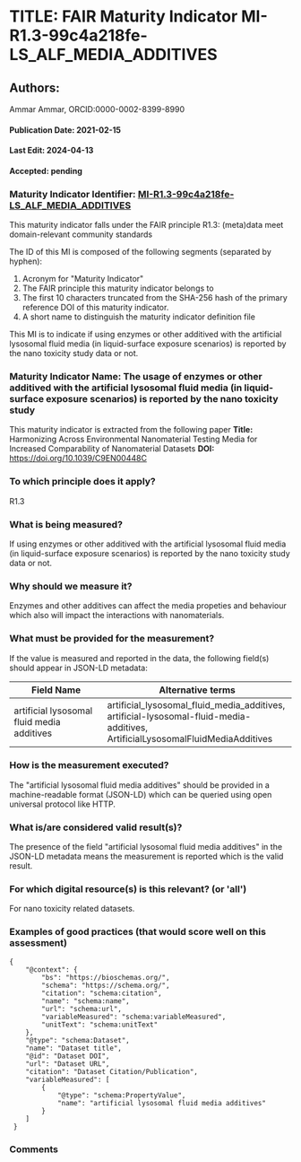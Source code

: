 # TITLE: FAIR Maturity Indicator MI-R1.3-99c4a218fe-LS_ALF_MEDIA_ADDITIVES

## Authors: 
Ammar Ammar, ORCID:0000-0002-8399-8990

#### Publication Date: 2021-02-15
#### Last Edit: 2024-04-13
#### Accepted: pending

### Maturity Indicator Identifier: [MI-R1.3-99c4a218fe-LS_ALF_MEDIA_ADDITIVES](https://w3id.org/nsdra/maturity-indicator/readme/MI-R1.3-99c4a218fe-LS_ALF_MEDIA_ADDITIVES)

This maturity indicator falls under the FAIR principle R1.3:
(meta)data meet domain-relevant community standards

The ID of this MI is composed of the following segments (separated by hyphen):
1. Acronym for "Maturity Indicator"
1. The FAIR principle this maturity indicator belongs to
1. The first 10 characters truncated from the SHA-256 hash of the primary reference DOI of this maturity indicator.
1. A short name to distinguish the maturity indicator definition file

This MI is to indicate if using enzymes or other additived with the artificial lysosomal fluid media (in liquid-surface exposure scenarios) is reported by the nano toxicity study data or not.

### Maturity Indicator Name:  The usage of enzymes or other additived with the artificial lysosomal fluid media (in liquid-surface exposure scenarios) is reported by the nano toxicity study

This maturity indicator is extracted from the following paper 
**Title:** Harmonizing Across Environmental Nanomaterial Testing Media for Increased Comparability of Nanomaterial Datasets
**DOI:** https://doi.org/10.1039/C9EN00448C

### To which principle does it apply?  
R1.3

### What is being measured?
If using enzymes or other additived with the artificial lysosomal fluid media (in liquid-surface exposure scenarios) is reported by the nano toxicity study data or not.

### Why should we measure it?
Enzymes and other additives can affect the media propeties and behaviour which also will impact the interactions with nanomaterials.

### What must be provided for the measurement?
If the value is measured and reported in the data, the following field(s) should appear in JSON-LD metadata: 

| Field Name                                 | Alternative terms                                                                                                                    |
| ------------------------------------------ | ------------------------------------------------------------------------------------------------------------------------------------ |
| artificial lysosomal fluid media additives | artificial_lysosomal_fluid_media_additives,<br>artificial-lysosomal-fluid-media-additives,<br>ArtificialLysosomalFluidMediaAdditives |

### How is the measurement executed?
The "artificial lysosomal fluid media additives" should be provided in a machine-readable format (JSON-LD) which can be queried using open universal protocol like HTTP.

### What is/are considered valid result(s)?
The presence of the field "artificial lysosomal fluid media additives" in the JSON-LD metadata means the measurement is reported which is the valid result.

### For which digital resource(s) is this relevant? (or 'all')
For nano toxicity related datasets.  

### Examples of good practices (that would score well on this assessment)
```{json}
{
 	"@context": {
 		"bs": "https://bioschemas.org/",
 		"schema": "https://schema.org/",
 		"citation": "schema:citation",
 		"name": "schema:name",
 		"url": "schema:url",
 		"variableMeasured": "schema:variableMeasured",
 		"unitText": "schema:unitText"
 	},
 	"@type": "schema:Dataset",
 	"name": "Dataset title",
 	"@id": "Dataset DOI",
 	"url": "Dataset URL",
 	"citation": "Dataset Citation/Publication",
 	"variableMeasured": [
 		{
 			"@type": "schema:PropertyValue",
 			"name": "artificial lysosomal fluid media additives"
 		}
 	]
 }
```

### Comments

